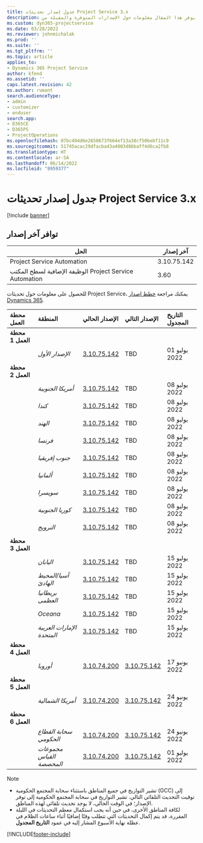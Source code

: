 ```yaml
---
title: جدول إصدار تحديثات Project Service 3.x
description: يوفر هذا المقال معلومات حول الإصدارات المتوفرة والمقبلة من Dynamics 365 Project Service Automation.
ms.custom: dyn365-projectservice
ms.date: 03/28/2022
ms.reviewer: johnmichalak
ms.prod: ''
ms.suite: ''
ms.tgt_pltfrm: ''
ms.topic: article
applies_to:
- Dynamics 365 Project Service
author: kfend
ms.assetid: ''
caps.latest.revision: 42
ms.author: rumant
search.audienceType:
- admin
- customizer
- enduser
search.app:
- D365CE
- D365PS
- ProjectOperations
ms.openlocfilehash: 07bc494d6e2650673f664ef13a38cf50bebf11c9
ms.sourcegitcommit: 51745acac29dfacba43a4003d86baff4d6ca2fb8
ms.translationtype: HT
ms.contentlocale: ar-SA
ms.lasthandoff: 06/14/2022
ms.locfileid: "8959377"
---
```

# <a name="update-release-schedule-for-project-service-3x"></a>جدول إصدار تحديثات Project Service 3.x

[!include [banner](../includes/psa-now-project-operations.md)]

## <a name="latest-version-availability"></a>توافر آخر إصدار

| الحل  | آخر إصدار |
|-------|----|
| Project Service Automation    | 3.10.75.142 |
| الوظيفة الإضافية لسطح المكتب Project Service Automation                | 3.60          |

للحصول على معلومات حول تحديثات Project Service، يمكنك مراجعة [خطط إصدار Dynamics 365](/dynamics365/release-plans/). 

| محطة العمل  | المنطقة | الإصدار الحالي | الإصدار التالي |  التاريخ المجدول
| :---   | :---   | :---   | :---   |:---   |         
|<strong>محطة العمل 1</strong> | |  |  | |
| | <i>الإصدار الأول</i> | [3.10.75.142](whats-new-ur-44.md) | TBD | 01 يوليو 2022
|<strong>محطة العمل 2</strong> | |  |  | |
| | <i>أمريكا الجنوبية</i> | [3.10.75.142](whats-new-ur-44.md) | TBD | 08 يوليو 2022
| | <i>كندا</i> | [3.10.75.142](whats-new-ur-44.md) | TBD | 08 يوليو 2022
| | <i>الهند</i> | [3.10.75.142](whats-new-ur-44.md) | TBD | 08 يوليو 2022
| | <i>فرنسا</i> | [3.10.75.142](whats-new-ur-44.md) | TBD | 08 يوليو 2022
| | <i>جنوب إفريقيا</i> | [3.10.75.142](whats-new-ur-44.md) | TBD | 08 يوليو 2022
| | <i>ألمانيا</i> | [3.10.75.142](whats-new-ur-44.md) | TBD | 08 يوليو 2022
| | <i>سويسرا</i> | [3.10.75.142](whats-new-ur-44.md) | TBD | 08 يوليو 2022
| | <i>كوريا الجنوبية</i> | [3.10.75.142](whats-new-ur-44.md) | TBD | 08 يوليو 2022
| | <i>النرويج</i> | [3.10.75.142](whats-new-ur-44.md) | TBD | 08 يوليو 2022
|<strong>محطة العمل 3</strong> | |  |  | |
| | <i>اليابان</i> | [3.10.75.142](whats-new-ur-44.md) | TBD | 15 يوليو 2022
| | <i>آسيا/المحيط الهادئ</i> | [3.10.75.142](whats-new-ur-44.md) | TBD | 15 يوليو 2022
| | <i>بريطانيا العظمى</i> | [3.10.75.142](whats-new-ur-44.md) | TBD | 15 يوليو 2022
| | <i>Oceana</i> | [3.10.75.142](whats-new-ur-44.md) | TBD | 15 يوليو 2022
| | <i>الإمارات العربية المتحدة</i> | [3.10.75.142](whats-new-ur-44.md) | TBD | 15 يوليو 2022
|<strong>محطة العمل 4</strong> | |  |  | |
| | <i>‏‏أوروبا</i> | [3.10.74.200](whats-new-ur43.md) | [3.10.75.142](whats-new-ur-44.md) | 17 يونيو 2022
|<strong>محطة العمل 5</strong> | |  |  | |
| | <i>أمريكا الشمالية</i> | [3.10.74.200](whats-new-ur43.md) | [3.10.75.142](whats-new-ur-44.md) | 24 يونيو 2022
|<strong>محطة العمل 6</strong> | |  |  | |
| | <i>سحابة القطاع الحكومي</i> | [3.10.74.200](whats-new-ur43.md) | [3.10.75.142](whats-new-ur-44.md) | 24 يونيو 2022
| | <i>مجموعات القياس المخصصة</i> | [3.10.74.200](whats-new-ur43.md) | [3.10.75.142](whats-new-ur-44.md) | 01 يوليو 2022




>[!Note]
> - تشير التواريخ في جميع المناطق باستثناء سحابة المجتمع الحكومية (GCC) إلى توقيت التحديث التلقائي التالي. تشير التواريخ في سحابة المجتمع الحكومية إلى توفر الإصدار؛ في الوقت الحالي، لا يوجد تحديث تلقائي لهذه المناطق.
> - لكافة المناطق الأخرى، في حين أنه يجب استكمال معظم التحديثات في الليلة المقررة، قد يتم إكمال التحديثات التي تتطلب وقتًا إضافيًا أثناء ساعات الظلام في عطلة نهاية الأسبوع المشار إليه في عمود **التاريخ المجدول**.


[!INCLUDE[footer-include](../includes/footer-banner.md)]
